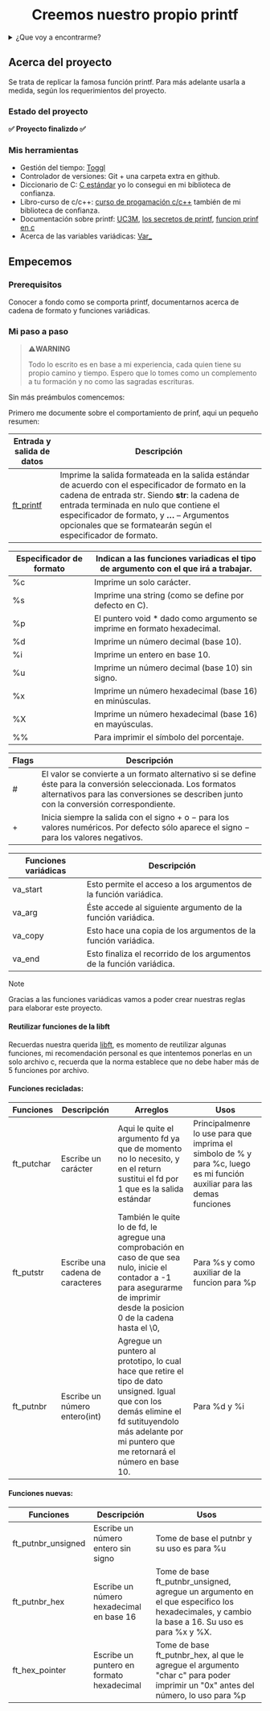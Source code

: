 <h1 align="center"> Creemos nuestro propio printf </h1>

<details>
  <summary>¿Que voy a encontrarme?</summary>
  <ol>
    <li>
      <a href="#Acerca-del-proyecto">Acerca del proyecto</a>
      <ul>
        <li><a href="#estado-del-proyecto">Estado del proyecto</a></li>
        <li><a href="#Mis-herramientas">Mis herramientas</a></li>
      </ul>
    </li>
    <li>
      <a href="#Empecemos">Empecemos</a>
      <ul>
        <li><a href="#prerequisitos">Prerequisitos</a></li>
        <li><a href="#Mi-paso-a-paso">Mi paso a paso</a></li>
      </ul>
    </li>
    <li><a href="#Pongamoslo-a-prueba">Pongamoslo a prueba</a></li>
    <li><a href="#roadmap">Roadmap</a></li>
  </ol>
</details>

## Acerca del proyecto
Se trata de replicar la famosa función printf.
Para más adelante usarla a medida, según los requerimientos del proyecto.

### Estado del proyecto
**:white_check_mark: Proyecto finalizdo :white_check_mark:**

### Mis herramientas

* Gestión del tiempo: [Toggl](https://chrome.google.com/webstore/detail/toggl-track-productivity/oejgccbfbmkkpaidnkphaiaecficdnfn)
* Controlador de versiones: Git + una carpeta extra en github.
* Diccionario de C: [C estándar](https://www.popularlibros.com/libro/programacion-c-estandar_169422) yo lo consegui en mi biblioteca de confianza.
* Libro-curso de c/c++: [curso de progamación c/c++](https://anayamultimedia.es/libro/manuales-imprescindibles/c-cmasmas-curso-de-programacion-miguel-angel-acera-garcia-9788441539372/) también de mi biblioteca de confianza.
* Documentación sobre printf: [UC3M](https://www.it.uc3m.es/pbasanta/asng/course_notes/input_output_printf_es.html), [los secretos de printf](https://algoritmos9511.gitlab.io/_downloads/1957137bc70fc4a237497050cfc49c7f/los-secretos-de-printf.pdf), [funcion prinf en c](https://www.pcresumen.com/menu-software/36-lenguajes-de-programacion/c/113-la-funcion-printf-en-c)
* Acerca de las variables variádicas: [Var_](https://barcelonageeks.com/funciones-variadicas-en-c/)

## Empecemos

### Prerequisitos

Conocer a fondo como se comporta printf, documentarnos acerca de cadena de formato y funciones variádicas.

### Mi paso a paso

> :warning:**WARNING**
> 
> Todo lo escrito es en base a mi experiencia, cada quien tiene su propio camino y tiempo. Espero que lo tomes como un complemento a tu formación y no como las sagradas escrituras.

Sin más preámbulos comencemos:

Primero me documente sobre el comportamiento de prinf, aqui un pequeño resumen:

| Entrada y salida de datos | Descripción |
| ------------- | ------------- |
| [ft_printf](URL)  | Imprime la salida formateada en la salida estándar de acuerdo con el especificador de formato en la cadena de entrada str. Siendo **str**: la cadena de entrada terminada en nulo que contiene el especificador de formato, y **…** – Argumentos opcionales que se formatearán según el especificador de formato. |


| Especificador de formato | Indican a las funciones variadicas el tipo de argumento con el que irá a trabajar. |
| ------------- | ------------- |
| %c | Imprime un solo carácter. |
| %s | Imprime una string (como se define por defecto en C). |
| %p | El puntero void * dado como argumento se imprime en formato hexadecimal. |
| %d | Imprime un número decimal (base 10). |
| %i | Imprime un entero en base 10. |
| %u | Imprime un número decimal (base 10) sin signo. |
| %x | Imprime un número hexadecimal (base 16) en minúsculas. |
| %X | Imprime un número hexadecimal (base 16) en mayúsculas. |
| %% | Para imprimir el símbolo del porcentaje. |

| Flags | Descripción |
| ------------- | ------------- |
| # | El valor se convierte a un formato alternativo si se define éste para la conversión seleccionada. Los formatos alternativos para las conversiones se describen junto con la conversión correspondiente. |
| + | Inicia siempre la salida con el signo + o − para los valores numéricos. Por defecto sólo aparece el signo − para los valores negativos. |

| Funciones variádicas | Descripción |
| ------------- | ------------- |
| va_start | Esto permite el acceso a los argumentos de la función variádica. |
| va_arg |Éste accede al siguiente argumento de la función variádica. |
| va_copy | Esto hace una copia de los argumentos de la función variádica. |
| va_end | Esto finaliza el recorrido de los argumentos de la función variádica. |

> [!NOTE]
> Gracias a las funciones variádicas vamos a poder crear nuestras reglas para elaborar este proyecto.

#### Reutilizar funciones de la libft

Recuerdas nuestra querida [libft](), es momento de reutilizar algunas funciones, mi recomendación personal es que intentemos ponerlas en un solo archivo c, recuerda que la norma establece que no debe haber más de 5 funciones por archivo.

#### Funciones recicladas:

| Funciones | Descripción | Arreglos | Usos |
| ------------- | ------------- | ------------ | ---------- |
| ft_putchar | Escribe un carácter | Aqui le quite el argumento fd  ya que de momento no lo necesito, y en el return sustitui el fd por 1 que es la salida estándar | Principalmenre lo use para que imprima el simbolo de % y para %c, luego es mi función auxiliar para las demas funciones|
| ft_putstr | Escribe una cadena de caracteres | También le quite lo de fd, le agregue una comprobación en caso de que sea nulo, inicie el contador a -1 para asegurarme de imprimir desde la posicion 0 de la cadena hasta el \0, | Para %s y como auxiliar de la funcion para %p |
| ft_putnbr | Escribe un número entero(int) | Agregue un puntero al prototipo, lo cual hace que retire el tipo de dato unsigned. Igual que con los demás elimine el fd sutituyendolo más adelante por mi puntero que me retornará el número en base 10. | Para %d y %i |

#### Funciones nuevas:

| Funciones | Descripción | Usos |
| ------------- | ------------- | ------------ |
| ft_putnbr_unsigned | Escribe un número entero sin signo | Tome de base el putnbr y su uso es para %u |
| ft_putnbr_hex | Escribe un número hexadecimal en base 16 | Tome de base ft_putnbr_unsigned, agregue un argumento en el que especifico los hexadecimales, y cambio la base a 16. Su uso es para %x y %X. | 
| ft_hex_pointer | Escribe un puntero en formato hexadecimal | Tome de base ft_putnbr_hex, al que le agregue el argumento "char c" para poder imprimir un "0x" antes del número, lo uso para %p |


